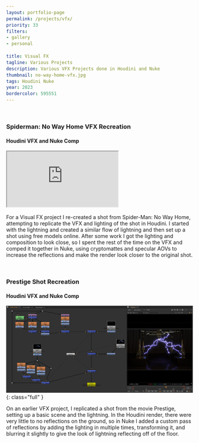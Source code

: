 ```yaml
---
layout: portfolio-page
permalink: /projects/vfx/
priority: 33
filters:
- gallery
- personal

title: Visual FX
tagline: Various Projects
description: Various VFX Projects done in Houdini and Nuke
thumbnail: no-way-home-vfx.jpg
tags: Houdini Nuke 
year: 2023
bordercolor: 595551
---
```


<br>

### Spiderman: No Way Home VFX Recreation
#### Houdini VFX and Nuke Comp
<iframe class="full aspect16-9" src="https://www.youtube.com/embed/I4qBPPt2_6M?autoplay=1&mute=1&loop=1&list=PLRNKKzTiLuHTs8TA5Axug4cdoWctY6-OQ" allowfullscreen></iframe>

For a Visual FX project I re-created a shot from Spider-Man: No Way Home, attempting to replicate the VFX and lighting of the shot in Houdini. I started with the lightning and created a similar flow of lightning and then set up a shot using free models online. After some work I got the lighting and composition to look close, so I spent the rest of the time on the VFX and comped it together in Nuke, using cryptomattes and specular AOVs to increase the reflections and make the render look closer to the original shot.

<br>

### Prestige Shot Recreation
#### Houdini VFX and Nuke Comp
![](nuke-prestige-comp.jpg){: class="full" }

On an earlier VFX project, I replicated a shot from the movie Prestige, setting up a basic scene and the lightning. In the Houdini render, there were very little to no reflections on the ground, so in Nuke I added a custom pass of reflections by adding the lighting in multiple times, transforming it, and blurring it slightly to give the look of lightning reflecting off of the floor.
